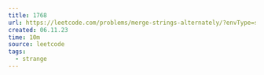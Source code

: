 ```yaml
---
title: 1768
url: https://leetcode.com/problems/merge-strings-alternately/?envType=study-plan-v2&envId=programming-skills
created: 06.11.23
time: 10m
source: leetcode
tags:
  - strange
---
```

